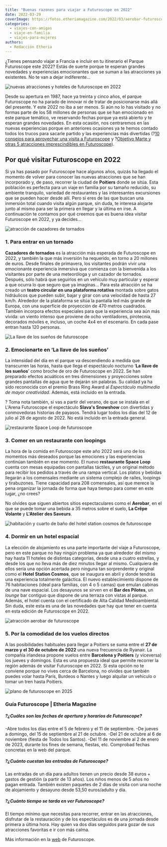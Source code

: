 ```yaml
---
title: "Buenas razones para viajar a Futuroscope en 2022"
date: 2022-03-29
coverImage: https://fotos.etheriamagazine.com/2022/03/aerobar-futuroscope.jpg
categories: 
  - viajes-con-amigas
  - viaje-en-familia
  - viajes-para-mujeres
authors: 
  - Redacción Etheria
---
```


¿Tienes pensando viajar a Francia e incluir en tu itinerario el Parque Futuroscope este 2022? Estás de suerte porque te esperan grandes novedades y experiencias emocionantes que se suman a las atracciones ya existentes. No te van a dejar indiferente...

![nuevas atracciones y hoteles de futuroscope en 2022](https://fotos.etheriamagazine.com/2022/03/portada-futuroscope-2022.jpg "Futuroscope en 2022 viene cargado de novedades.")

Desde su apertura en 1987, hace ya treinta y cinco años, el parque Futuroscope no ha 
parado de innovar ni de tratar de posicionarse más allá del presente. Y este 2022 no iba 
a ser menos. Si aún no lo has visitado y no formas parte de los 58 millones de personas 
que se han emocionado en este parque temático, ve reservando fechas porque ya está 
abierto y te esperan grandes novedades. En esta ocasión, nos centraremos en las nuevas 
experiencias porque en anteriores ocasiones ya te hemos contado todos los trucos para 
sacarle partido y las experiencias más divertidas (?[10 consejos para aprovechar una 
visita a Futuroscope](https://etheriamagazine.com/2018/08/24/10-consejos-futuroscope/) y 
?[Objetivo Marte y otras 5 atracciones imprescindibles en 
Futuroscope](https://etheriamagazine.com/2020/02/20/viajes-familias-objetivo-marte-y-otras-5-atracciones-imprescindibles-en-futuroscope/)). 

## Por qué visitar Futuroscope en 2022

Si ya has pasado por Futuroscope hace algunos años, quizás ha llegado el momento de 
volver para conocer las nuevas atracciones que se han incorporado y, de paso, recorrer 
la ciudad de **Poitiers** donde se sitúa. Esta población es perfecta para un viaje en 
familia por su tamaño reducido, su ambiente tranquilo, variedad de restaurantes y las 
interesantes excursiones que se pueden hacer desde allí. Pero si eres de las que buscan 
una inmersión total cuando visita algún parque, sin duda, te interesa alojarte junto al 
mismo para ser la primera en llegar y la última en irse. A continuación te contamos por 
qué creemos que es buena idea visitar Futuroscope en 2022, y ya decides... 

![atracción de cazadores de tornados](https://fotos.etheriamagazine.com/2022/03/tornado-atraccion-futuroscope.jpg "Cazadores de tornados es la nueva atracción de Futuroscope en 2022.")

### 1\. Para entrar en un tornado

**Cazadores de tornados** es la atracción más esperada de Futuroscope en 2022, y también 
la que más inversión ha requerido, en torno a 20 millones de euros. Desde finales de 
primavera, los visitantes podrán vivir una emocionante experiencia inmersiva que 
comienza con la bienvenida a los visitantes por parte de una meteoróloga y un cazador de 
tornados. Después, sólo habrá que seguirlos en un vehículo muy particular y esperar a 
que ocurra lo que seguro que ya imaginas... Para esta atracción se ha creado un **teatro 
circular en una plataforma rotativa** montada sobre gatos hidráulicos que pueden subir, 
bajar y girar con una velocidad de hasta 27 km/h. Alrededor de la plataforma se sitúa la 
pantalla led más grande de Europa, con una superficie de proyección de 470 metros 
cuadrados. También incorpora efectos especiales para que la experiencia sea aún más 
vívida: un viento intenso que proviene de ocho ventiladores, pirotecnia, decorados 
móviles e, incluso, un coche 4x4 en el escenario. En cada pase entran hasta 120 
personas. 

![La llave de los sueños de futuroscope](https://fotos.etheriamagazine.com/2022/03/espectaculo-nocturno-futuroscope.jpg "La llave de los sueños, el nuevo espectáculo nocturno de Futuroscope.")

### 2\. Emocionarte en ‘La llave de los sueños’

La intensidad del día en el parque va descendiendo a medida que transcurren las horas, 
hasta que llega el espectáculo nocturno ‘**La llave de los sueños**’ como broche de oro 
de Futuroscope en 2022. Se han preparado efectos acuáticos en tres dimensiones y 
proyecciones sobre grandes pantallas de agua que te dejarán sin palabras. Su calidad ya 
ha sido reconocida con el premio Brass Ring Award al _Espectáculo multimedia de mayor 
creatividad_. Además, está incluido en la entrada. 

? Toma nota también, si vas a partir del verano, de que se instala en el L'Arena 
Futuroscope el espectáculo **Slava's Snowshow** con divertidas y conmovedoras historias 
de payasos. Tendrá lugar todos los días del 12 de julio al 28 de agosto de 2022. No está 
incluido en la entrada general. 

![restaurante Space Loop de futuroscope](https://fotos.etheriamagazine.com/2022/03/Restaurante-space-loop-futuroscope.jpg "Restaurante Space Loop.")

### 3\. Comer en un restaurante con loopings

La hora de la comida en Futuroscope este año 2022 será uno de los momentos más deseados 
porque las emociones y las experiencias continúan también en ese momento. El nuevo 
**restaurante Space Loop** cuenta con mesas equipadas con pantallas táctiles, y un 
original método para recibir los pedidos a través de una rampa vertical. Los platos y 
bebidas llegarán a los comensales mediante un sistema complejo de raíles, loopings y 
tirabuzones. Tiene capacidad para 208 comensales, así que merece la pena organizar la 
jornada de forma que haya tiempo para comer en este lugar, ¿no crees? 

No olvides que siguen abiertos sitios espectaculares como el **Aerobar**, en el que se 
puede tomar una bebida a 35 metros sobre el suelo, **La Crêpe Volante** y **L'Atelier 
des Saveurs**. 

![habitación y cuarto de baño del hotel station cosmos de futuroscope](https://fotos.etheriamagazine.com/2022/03/hotel-futuroscope-station-cosmos.jpg "Hotel Station Cosmos de Futuroscope.")

### 4\. Dormir en un hotel espacial

La elección de alojamiento es una parte importante del viaje a Futuroscope, pero en este 
parque no hay ningún problema ya que alrededor del mismo hay hasta 11 hoteles de 
distintas categorías, desde una a cuatro estrellas, y desde los que no lleva más de diez 
minutos llegar al mismo. Cualquiera de ellos sería una opción acertada pero ninguna tan 
sorprendente y original como el **Hotel Station Cosmos**, que se inaugura en abril y 
donde tendrás una experiencia totalmente galáctica. El nuevo establecimiento dispone de 
76 habitaciones (ideal para familias, con 4 o 5 camas) que emulan cabinas de una nave 
espacial. Los desayunos se sirven en el **Bar des Pilotes**, un _lounge_ bar contiguo 
que dispone de una terraza con vistas al parque. Además, el hotel cuenta con el 
certificado de Alta Calidad Medioambiental. Sin duda, este esta es una de las novedades 
que hay que tener en cuenta en esta edición de Futuroscope en 2022. 

![atracción aerobar de futuroscope](https://fotos.etheriamagazine.com/2022/03/aerobar-futuroscope.jpg "Aerobar, un globo donde podrás tomar algo a 35 metros de altura.")

### 5\. Por la comodidad de los vuelos directos

A las posibilidades habituales para llegar a Poitiers se suma entre el **27 de marzo y 
el 30 de octubre de 2022** una nueva frecuencia de Ryanair. La compañía irlandesa 
propone vuelos entre **Barcelona y Poitiers** (y viceversa) los jueves y domingos. Esta 
es una propuesta ideal que permite recorrer la región además de visitar Futuroscope en 
2022. Si esta opción no te conviene porque no vives cerca de Barcelona, no olvides que 
también puedes volar hasta París, Burdeos o Nantes y luego alquilar un vehículo o tomar 
un tren hasta Poitiers. 

![plano de futuroscope en 2025](https://fotos.etheriamagazine.com/2022/03/Plano-Futuroscope-2025.jpg "En este plano están los nuevos proyectos y ampliaciones de Futuroscope 2025.")

### Guía Futuroscope | Etheria Magazine

##### ?¿Cuáles son las fechas de apertura y horarios de Futuroscope?

\-Abre todos los días entre el 5 de febrero y el 11 de septiembre. \-De jueves a 
domingo, del 15 de septiembre al 21 de octubre. \-Del 21 de octubre al 6 de noviembre 
(fiesta de Todos los Santos). \-Del 11 de noviembre al 2 de enero de 2023, durante los 
fines de semana, fiestas, etc. Comprobad fechas concretas en la web del parque. 

##### ?¿Cuánto cuestan las entradas de Futuroscope?

Las entradas de un día para adultos tienen un precio desde 38 euros + gastos de gestión 
(a partir de 13 años). Los niños menos de 5 años no pagan entrada. También existen 
paquetes de 2 días de visita con una noche de alojamiento y desayuno desde 53,50 
euros/adulto y día. 

##### ?¿Cuánto tiempo se tarda en ver Futuroscope?

El tiempo mínimo que necesitas para recorrer, entrar en las atracciones, disfrutar de la 
restauración y de los espectáculos es de una jornada desde primera a última hora. Hay 
quien va dos días seguidos para gozar de sus atracciones favoritas e ir con más calma. 

Más información en la [web](http://www.futuroscope.com/) de Futuroscope.
